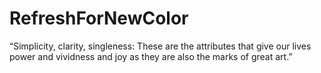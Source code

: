 # RefreshForNewColor
 “Simplicity, clarity, singleness: These are the attributes that give our lives power and vividness and joy as they are also the marks of great art.”
